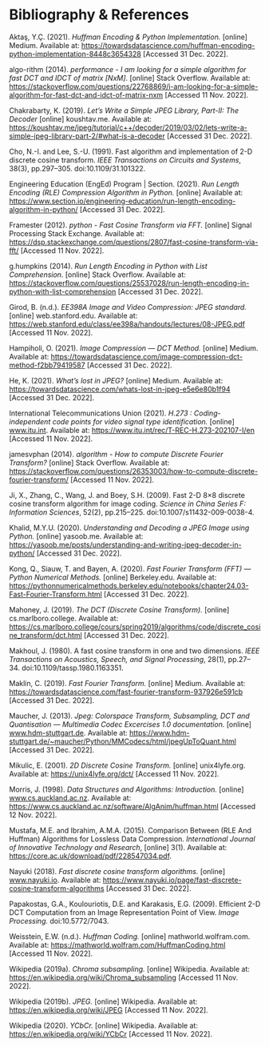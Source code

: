# Bibliography & References

Aktaş, Y.Ç. (2021). *Huffman Encoding & Python Implementation.* [online] Medium. Available at: https://towardsdatascience.com/huffman-encoding-python-implementation-8448c3654328 [Accessed 31 Dec. 2022].

algo-rithm (2014). *performance - I am looking for a simple algorithm for fast DCT and IDCT of matrix [NxM]*. [online] Stack Overflow. Available at: https://stackoverflow.com/questions/22768869/i-am-looking-for-a-simple-algorithm-for-fast-dct-and-idct-of-matrix-nxm [Accessed 11 Nov. 2022].

Chakrabarty, K. (2019). *Let’s Write a Simple JPEG Library, Part-II: The Decoder* [online] koushtav.me. Available at: https://koushtav.me/jpeg/tutorial/c++/decoder/2019/03/02/lets-write-a-simple-jpeg-library-part-2/#what-is-a-decoder [Accessed 31 Dec. 2022].

Cho, N.-I. and Lee, S.-U. (1991). Fast algorithm and implementation of 2-D discrete cosine transform. *IEEE Transactions on Circuits and Systems*, 38(3), pp.297–305. doi:10.1109/31.101322.

Engineering Education (EngEd) Program | Section. (2021). *Run Length Encoding (RLE) Compression Algorithm in Python.* [online] Available at: https://www.section.io/engineering-education/run-length-encoding-algorithm-in-python/ [Accessed 31 Dec. 2022].

Framester (2012). *python - Fast Cosine Transform via FFT.* [online] Signal Processing Stack Exchange. Available at: https://dsp.stackexchange.com/questions/2807/fast-cosine-transform-via-fft/ [Accessed 11 Nov. 2022].

g.humpkins (2014). *Run Length Encoding in Python with List Comprehension.* [online] Stack Overflow. Available at: https://stackoverflow.com/questions/25537028/run-length-encoding-in-python-with-list-comprehension [Accessed 31 Dec. 2022].

Girod, B. (n.d.). *EE398A Image and Video Compression: JPEG standard.* [online] web.stanford.edu. Available at: https://web.stanford.edu/class/ee398a/handouts/lectures/08-JPEG.pdf [Accessed 11 Nov. 2022].

Hampiholi, O. (2021). *Image Compression — DCT Method.* [online] Medium. Available at: https://towardsdatascience.com/image-compression-dct-method-f2bb79419587 [Accessed 31 Dec. 2022].

He, K. (2021). *What’s lost in JPEG?* [online] Medium. Available at: https://towardsdatascience.com/whats-lost-in-jpeg-e5e6e80b1f94 [Accessed 31 Dec. 2022].

International Telecommunications Union (2021). *H.273 : Coding-independent code points for video signal type identification.* [online] www.itu.int. Available at: https://www.itu.int/rec/T-REC-H.273-202107-I/en [Accessed 11 Nov. 2022].

jamesvphan (2014). *algorithm - How to compute Discrete Fourier Transform?* [online] Stack Overflow. Available at: https://stackoverflow.com/questions/26353003/how-to-compute-discrete-fourier-transform/ [Accessed 11 Nov. 2022].

Ji, X., Zhang, C., Wang, J. and Boey, S.H. (2009). Fast 2-D 8×8 discrete cosine transform algorithm for image coding. *Science in China Series F: Information Sciences*, 52(2), pp.215–225. doi:10.1007/s11432-009-0038-4.

Khalid, M.Y.U. (2020). *Understanding and Decoding a JPEG Image using Python.* [online] yasoob.me. Available at: https://yasoob.me/posts/understanding-and-writing-jpeg-decoder-in-python/ [Accessed 31 Dec. 2022].

Kong, Q., Siauw, T. and Bayen, A. (2020). *Fast Fourier Transform (FFT) — Python Numerical Methods.* [online] Berkeley.edu. Available at: https://pythonnumericalmethods.berkeley.edu/notebooks/chapter24.03-Fast-Fourier-Transform.html [Accessed 31 Dec. 2022].

Mahoney, J. (2019). *The DCT (Discrete Cosine Transform).* [online] cs.marlboro.college. Available at: https://cs.marlboro.college/cours/spring2019/algorithms/code/discrete_cosine_transform/dct.html [Accessed 31 Dec. 2022].

Makhoul, J. (1980). A fast cosine transform in one and two dimensions. *IEEE Transactions on Acoustics, Speech, and Signal Processing*, 28(1), pp.27–34. doi:10.1109/tassp.1980.1163351.

Maklin, C. (2019). *Fast Fourier Transform.* [online] Medium. Available at: https://towardsdatascience.com/fast-fourier-transform-937926e591cb [Accessed 31 Dec. 2022].

Maucher, J. (2013). *Jpeg: Colorspace Transform, Subsampling, DCT and Quantisation — Multimedia Codec Excercises 1.0 documentation.* [online] www.hdm-stuttgart.de. Available at: https://www.hdm-stuttgart.de/~maucher/Python/MMCodecs/html/jpegUpToQuant.html [Accessed 31 Dec. 2022].

Mikulic, E. (2001). *2D Discrete Cosine Transform.* [online] unix4lyfe.org. Available at: https://unix4lyfe.org/dct/ [Accessed 11 Nov. 2022].

Morris, J. (1998). *Data Structures and Algorithms: Introduction.* [online] www.cs.auckland.ac.nz. Available at: https://www.cs.auckland.ac.nz/software/AlgAnim/huffman.html [Accessed 12 Nov. 2022].

Mustafa, M.E. and Ibrahim, A.M.A. (2015). Comparison Between (RLE And Huffman) Algorithms for Lossless Data Compression. *International Journal of Innovative Technology and Research*, [online] 3(1). Available at: https://core.ac.uk/download/pdf/228547034.pdf.

Nayuki (2018). *Fast discrete cosine transform algorithms.* [online] www.nayuki.io. Available at: https://www.nayuki.io/page/fast-discrete-cosine-transform-algorithms [Accessed 31 Dec. 2022].

Papakostas, G.A., Koulouriotis, D.E. and Karakasis, E.G. (2009). Efficient 2-D DCT Computation from an Image Representation Point of View. *Image Processing.* doi:10.5772/7043.

Weisstein, E.W. (n.d.). *Huffman Coding.* [online] mathworld.wolfram.com. Available at: https://mathworld.wolfram.com/HuffmanCoding.html [Accessed 11 Nov. 2022].

Wikipedia (2019a). *Chroma subsampling.* [online] Wikipedia. Available at: https://en.wikipedia.org/wiki/Chroma_subsampling [Accessed 11 Nov. 2022].

Wikipedia (2019b). *JPEG.* [online] Wikipedia. Available at: https://en.wikipedia.org/wiki/JPEG [Accessed 11 Nov. 2022].

Wikipedia (2020). *YCbCr.* [online] Wikipedia. Available at: https://en.wikipedia.org/wiki/YCbCr [Accessed 11 Nov. 2022].
‌